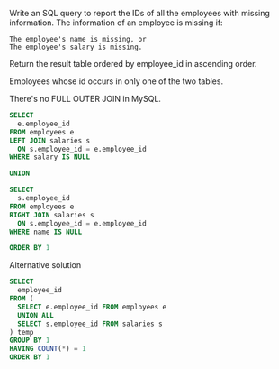 
Write an SQL query to report the IDs of all the employees with missing information. The information of an employee is missing if:

    The employee's name is missing, or
    The employee's salary is missing.

Return the result table ordered by employee_id in ascending order.

Employees whose id occurs in only one of the two tables.

There's no FULL OUTER JOIN in MySQL.

```sql
SELECT 
  e.employee_id
FROM employees e
LEFT JOIN salaries s 
  ON s.employee_id = e.employee_id 
WHERE salary IS NULL

UNION 

SELECT
  s.employee_id 
FROM employees e
RIGHT JOIN salaries s
  ON s.employee_id = e.employee_id
WHERE name IS NULL

ORDER BY 1
```

Alternative solution

```sql
SELECT 
  employee_id
FROM (
  SELECT e.employee_id FROM employees e
  UNION ALL
  SELECT s.employee_id FROM salaries s
) temp
GROUP BY 1
HAVING COUNT(*) = 1
ORDER BY 1
```